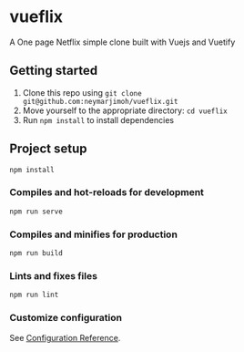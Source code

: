 # vueflix
A One page Netflix simple clone built with Vuejs and Vuetify

## Getting started

1. Clone this repo using `git clone git@github.com:neymarjimoh/vueflix.git`
2. Move yourself to the appropriate directory: `cd vueflix`<br />
3. Run `npm install` to install dependencies<br />

## Project setup
```
npm install
```

### Compiles and hot-reloads for development
```
npm run serve
```

### Compiles and minifies for production
```
npm run build
```

### Lints and fixes files
```
npm run lint
```

### Customize configuration
See [Configuration Reference](https://cli.vuejs.org/config/).

